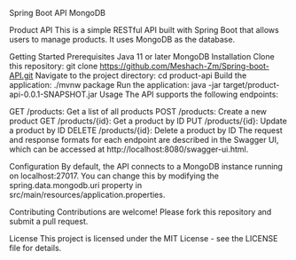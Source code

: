 Spring Boot API MongoDB

Product API
This is a simple RESTful API built with Spring Boot that allows users to manage products. It uses MongoDB as the database.

Getting Started
Prerequisites
Java 11 or later
MongoDB
Installation
Clone this repository: git clone https://github.com/Meshach-Zm/Spring-boot-API.git
Navigate to the project directory: cd product-api
Build the application: ./mvnw package
Run the application: java -jar target/product-api-0.0.1-SNAPSHOT.jar
Usage
The API supports the following endpoints:

GET /products: Get a list of all products
POST /products: Create a new product
GET /products/{id}: Get a product by ID
PUT /products/{id}: Update a product by ID
DELETE /products/{id}: Delete a product by ID
The request and response formats for each endpoint are described in the Swagger UI, which can be accessed at http://localhost:8080/swagger-ui.html.

Configuration
By default, the API connects to a MongoDB instance running on localhost:27017. You can change this by modifying the spring.data.mongodb.uri property in src/main/resources/application.properties.

Contributing
Contributions are welcome! Please fork this repository and submit a pull request.

License
This project is licensed under the MIT License - see the LICENSE file for details.
